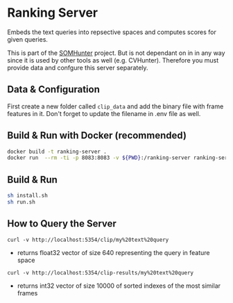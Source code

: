 # Ranking Server
Embeds the text queries into repsective spaces and computes scores for given queries.

This is part of the [SOMHunter](https://github.com/siret-junior/somhunter) project. But is not dependant on in in any way since it is used by other tools as well (e.g. CVHunter). Therefore you must provide data and confgure this server separately.


## Data & Configuration
First create a new folder called `clip_data` and add the binary file with frame features in it. Don't forget to update the filename in .env file as well.

## **Build & Run with Docker (recommended)**
```sh
docker build -t ranking-server .
docker run  --rm -ti -p 8083:8083 -v ${PWD}:/ranking-server ranking-server sh run.sh
```

## **Build & Run**
```sh
sh install.sh
sh run.sh
```

## How to Query the Server
```
curl -v http://localhost:5354/clip/my%20text%20query
```
- returns float32 vector of size 640 representing the query in feature space

```
curl -v http://localhost:5354/clip-results/my%20text%20query
```
- returns int32 vector of size 10000 of sorted indexes of the most similar frames
